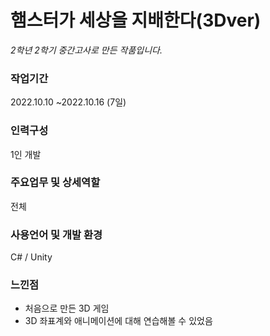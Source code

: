# 햄스터가 세상을 지배한다(3Dver)
*2학년 2학기 중간고사로 만든 작품입니다.*

### 작업기간
2022.10.10 ~2022.10.16 (7일)

### 인력구성
1인 개발

### 주요업무 및 상세역할
전체

### 사용언어 및 개발 환경
C# / Unity

### 느낀점
-  처음으로 만든 3D 게임
-  3D 좌표계와 애니메이션에 대해 연습해볼 수 있었음
